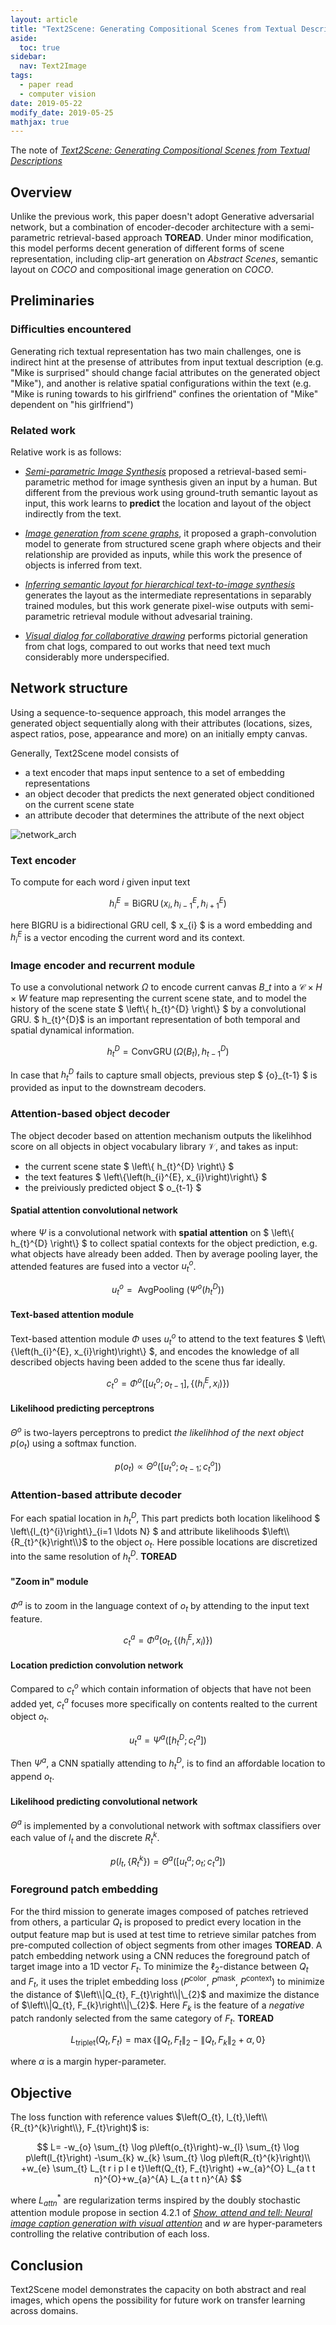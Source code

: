 ```yaml
---
layout: article
title: "Text2Scene: Generating Compositional Scenes from Textual Descriptions"
aside:
  toc: true
sidebar:
  nav: Text2Image
tags:
  - paper read
  - computer vision
date: 2019-05-22
modify_date: 2019-05-25
mathjax: true
---
```



The note of [*Text2Scene: Generating Compositional Scenes from Textual Descriptions*](https://arxiv.org/pdf/1809.01110)

<!--more-->


## Overview

Unlike the previous work, this paper doesn't adopt Generative adversarial network, but a combination of encoder-decoder architecture with a semi-parametric retrieval-based approach **TOREAD**. Under minor modification, this model performs decent generation of different forms of scene representation, including clip-art generation on *Abstract Scenes*, semantic layout on *COCO* and compositional image generation on *COCO*.

## Preliminaries

### Difficulties encountered

Generating rich textual representation has two main challenges, one is indirect hint at the presense of attributes from input textual description (e.g. "Mike is surprised" should change facial attributes on the generated object "Mike"), and another is relative spatial configurations within the text (e.g. "Mike is runing towards to his girlfriend" confines the orientation of "Mike" dependent on "his girlfriend")

### Related work

Relative work is as follows:

- [*Semi-parametric Image Synthesis*](https://arxiv.org/abs/1804.10992) proposed a retrieval-based semi-parametric method for image synthesis given an input by a human. But different from the previous work using ground-truth semantic layout as input, this work learns to **predict** the location and layout of the object indirectly from the text.

- [*Image generation from scene graphs*](), it proposed a graph-convolution model to generate from structured scene graph where objects and their relationship are provided as inputs, while this work the presence of objects is inferred from text.

- [*Inferring semantic layout for hierarchical text-to-image synthesis*]() generates the layout as the intermediate representations in separably trained modules, but this work generate pixel-wise outputs with semi-parametric retrieval module without advesarial training.

- [*Visual dialog for collaborative drawing*]() performs pictorial generation from chat logs, compared to out works that need text much considerably more underspecified. 

## Network structure

Using a sequence-to-sequence approach, this model arranges the generated object sequentially along with their attributes (locations, sizes, aspect ratios, pose, appearance and more) on an initially empty canvas.

Generally, Text2Scene model consists of
- a text encoder that maps input sentence to a set of embedding representations
- an object decoder that predicts the next generated object conditioned on the current scene state
- an attribute decoder that determines the attribute of the next object

![network_arch](/assets/images/2019/05/text_to_scene/network_arch.png)

### Text encoder

To compute for each word $i$ given input text

$$
h_{i}^{E}=\operatorname{BiGRU}\left(x_{i}, h_{i-1}^{E}, h_{i+1}^{E}\right)
$$

here BIGRU is a bidirectional GRU cell, $ x_{i} $ is a word embedding and $h_{i}^{E}$ is a vector encoding the current word and its context.

### Image encoder and recurrent module

To use a convolutional network $\Omega$ to encode current canvas ${B}\_{t}$ into a $\mathcal{C} \times H \times W$ feature map representing the current scene state, and to model the history of the scene state $ \left\\{ h_{t}^{D} \right\\} $ by a convolutional GRU. $ h_{t}^{D}$ is an important representation of both temporal and spatial dynamical information.

$$
h_{t}^{D}=\operatorname{ConvGRU}\left(\Omega\left(B_{t}\right), h_{t-1}^{D}\right)
$$

In case that $h_{t}^{D}$ fails to capture small objects, previous step $ {o}_{t-1} $ is provided as input to the downstream decoders.

### Attention-based object decoder

The object decoder based on attention mechanism outputs the likelihhod score on all objects in object vocabulary library $\mathcal{V}$, and takes as input:
- the current scene state $ \left\\{ h_{t}^{D} \right\\} $
- the text features $ \left\\{\left(h_{i}^{E}, x_{i}\right)\right\\} $
- the preiviously predicted object $ o_{t-1} $

#### Spatial attention convolutional network

where $\Psi$ is a convolutional network with **spatial attention** on $ \left\\{ h_{t}^{D} \right\\} $ to collect spatial contexts for the object prediction, e.g. what objects have already been added. Then by average pooling layer, the attended features are fused into a vector $u_{t}^{o}$.

$$
u_{t}^{o}=\text { AvgPooling }\left(\Psi^{o}\left(h_{t}^{D}\right)\right)
$$

#### Text-based attention module

Text-based attention module $\Phi$ uses $u_{t}^{o}$ to attend to the text features $ \left\\{\left(h_{i}^{E}, x_{i}\right)\right\\} $, and encodes the knowledge of all described objects having been added to the scene thus far ideally.

$$
c_{t}^{o}=\Phi^{o}\left(\left[u_{t}^{o} ; o_{t-1}\right],\left\{\left(h_{i}^{E}, x_{i}\right)\right\}\right)
$$

#### Likelihood predicting perceptrons

$\Theta^{o}$ is two-layers perceptrons to predict *the likelihhod of the next object* $p\left(o_{t}\right)$ using a softmax function.

$$
p\left(o_{t}\right) \propto \Theta^{o}\left(\left[u_{t}^{o} ; o_{t-1} ; c_{t}^{o}\right]\right)
$$


### Attention-based attribute decoder

For each spatial location in $h_{t}^{D}$, This part predicts both location likelihood $ \left\\{l_{t}^{i}\right\\}\_{i=1 \ldots N} $ and attribute likelihoods $\left\\{R_{t}^{k}\right\\}$ to the object $o_{t}$. Here possible locations are discretized into the same resolution of $h_{t}^{D}$. **TOREAD**

#### "Zoom in" module

$\Phi^{a}$ is to zoom in the language context of $o_{t}$ by attending to the input text feature.

$$
{c_{t}^{a}=\Phi^{a}\left(o_{t},\left\{\left(h_{i}^{E}, x_{i}\right)\right\}\right)}
$$

#### Location prediction convolution network

Compared to $c_{t}^{o}$ which contain information of objects that have not been added yet, $c_{t}^{a}$ focuses more specifically on contents realted to the current object $o_{t}$. 

$$
{u_{t}^{a}=\Psi^{a}\left(\left[h_{t}^{D} ; c_{t}^{a}\right]\right)}
$$

Then $\Psi^{a}$, a CNN spatially attending to $h_{t}^{D}$, is to find an affordable location to append $o_{t}$.

#### Likelihood predicting convolutional network

$\Theta^{a}$ is implemented by a convolutional network with softmax classifiers over each value of $l_{t}$ and the discrete $R_{t}^{k}$.

$$
{p\left(l_{t},\left\{R_{t}^{k}\right\}\right)=\Theta^{a}\left(\left[u_{t}^{a} ; o_{t} ; c_{t}^{a}\right]\right)}
$$

### Foreground patch embedding

For the third mission to generate images composed of patches retrieved from others, a particular $Q_{t}$ is proposed to predict every location in the output feature map but is used at test time to retrieve similar patches from pre-computed collection of object segments from other images **TOREAD**. A patch embedding network using a CNN reduces the foreground patch of target image into a 1D vector $F_{t}$. To minimize the $\ell_{2}$-distance between $Q_{t}$ and $F_{t}$, it uses the triplet embedding loss ($P^\text {color}$, $P^\text {mask}$, $P^\text {context}$) to minimize the distance of $\left\\|Q_{t}, F_{t}\right\\|\_{2}$ and maximize the distance of $\left\\|Q_{t}, F_{k}\right\\|\_{2}$. Here $F_{k}$ is the feature of a *negative* patch randonly selected from the same category of $F_{t}$. **TOREAD**

$$
L_{\text {triplet}}\left(Q_{t}, F_{t}\right)=\max \left\{\left\|Q_{t}, F_{t}\right\|_{2}-\left\|Q_{t}, F_{k}\right\|_{2}+\alpha, 0\right\}
$$

where $\alpha$ is a margin hyper-parameter.

## Objective

The loss function with reference values $\left(O_{t}, l_{t},\left\\{R_{t}^{k}\right\\}, F_{t}\right)$ is:

$$
L= -w_{o} \sum_{t} \log p\left(o_{t}\right)-w_{l} \sum_{t} \log p\left(l_{t}\right) -\sum_{k} w_{k} \sum_{t} \log p\left(R_{t}^{k}\right)\\ 
+w_{e} \sum_{t} L_{t r i p l e t}\left(Q_{t}, F_{t}\right) +w_{a}^{O} L_{a t t n}^{O}+w_{a}^{A} L_{a t t n}^{A}
$$

where $L_{a t t n}^{*}$ are regularization terms inspired by the doubly stochastic attention module propose in section 4.2.1 of [*Show, attend and tell: Neural image caption generation with visual attention*](https://arxiv.org/abs/1502.03044) and $w$ are hyper-parameters controlling the relative contribution of each loss.

## Conclusion

Text2Scene model demonstrates the capacity on both abstract and real images, which opens the possibility for future work on transfer learning across domains.
